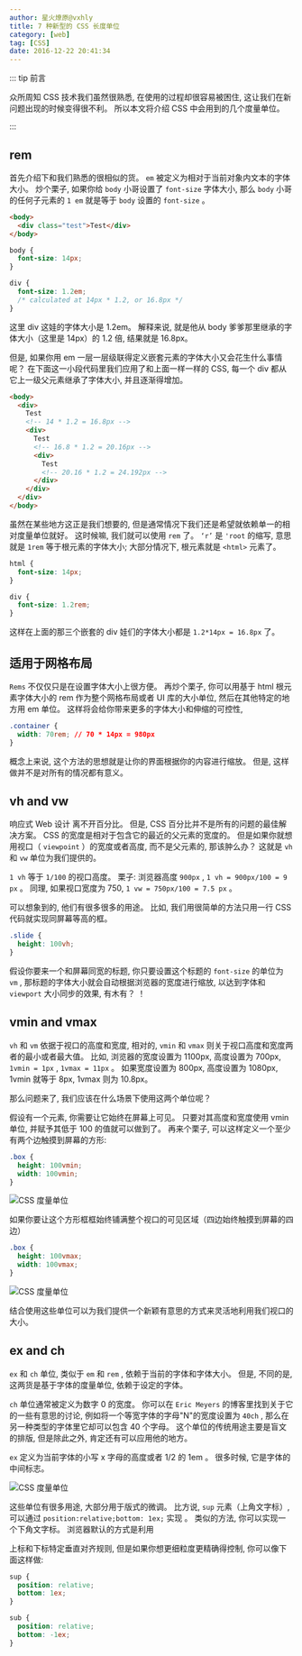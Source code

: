 ```yaml
---
author: 星火燎原@vxhly
title: 7 种新型的 CSS 长度单位
category: [web]
tag: [CSS]
date: 2016-12-22 20:41:34
---
```


::: tip 前言

众所周知 CSS 技术我们虽然很熟悉, 在使用的过程却很容易被困住, 这让我们在新问题出现的时候变得很不利。 所以本文将介绍 CSS 中会用到的几个度量单位。

:::

<!-- more -->

## rem

首先介绍下和我们熟悉的很相似的货。 `em` 被定义为相对于当前对象内文本的字体大小。 炒个栗子, 如果你给 `body` 小哥设置了 `font-size` 字体大小, 那么 `body` 小哥的任何子元素的 `1 em` 就是等于 `body` 设置的 `font-size` 。

```html
<body>
  <div class="test">Test</div>
</body>
```

```css
body {
  font-size: 14px;
}

div {
  font-size: 1.2em;
  /* calculated at 14px * 1.2, or 16.8px */
}
```

这里 div 这娃的字体大小是 1.2em。 解释来说, 就是他从 body 爹爹那里继承的字体大小（这里是 14px）的 1.2 倍, 结果就是 16.8px。

但是, 如果你用 em 一层一层级联得定义嵌套元素的字体大小又会花生什么事情呢？ 在下面这一小段代码里我们应用了和上面一样一样的 CSS, 每一个 div 都从它上一级父元素继承了字体大小, 并且逐渐得增加。

```html
<body>
  <div>
    Test
    <!-- 14 * 1.2 = 16.8px -->
    <div>
      Test
      <!-- 16.8 * 1.2 = 20.16px -->
      <div>
        Test
        <!-- 20.16 * 1.2 = 24.192px -->
      </div>
    </div>
  </div>
</body>
```

虽然在某些地方这正是我们想要的, 但是通常情况下我们还是希望就依赖单一的相对度量单位就好。 这时候嘛, 我们就可以使用 `rem` 了。 `‘r’` 是 `'root` 的缩写, 意思就是 `1rem` 等于根元素的字体大小; 大部分情况下, 根元素就是 `<html>` 元素了。

```css
html {
  font-size: 14px;
}

div {
  font-size: 1.2rem;
}
```

这样在上面的那三个嵌套的 div 娃们的字体大小都是 `1.2*14px = 16.8px` 了。

## 适用于网格布局

`Rems` 不仅仅只是在设置字体大小上很方便。 再炒个栗子, 你可以用基于 html 根元素字体大小的 rem 作为整个网格布局或者 UI 库的大小单位, 然后在其他特定的地方用 em 单位。 这样将会给你带来更多的字体大小和伸缩的可控性,

```css
.container {
  width: 70rem; // 70 * 14px = 980px
}
```

概念上来说, 这个方法的思想就是让你的界面根据你的内容进行缩放。 但是, 这样做并不是对所有的情况都有意义。

## vh and vw

响应式 Web 设计 离不开百分比。 但是, CSS 百分比并不是所有的问题的最佳解决方案。 CSS 的宽度是相对于包含它的最近的父元素的宽度的。 但是如果你就想用视口（ `viewpoint` ）的宽度或者高度, 而不是父元素的, 那该肿么办？ 这就是 `vh` 和 `vw` 单位为我们提供的。

`1 vh` 等于 `1/100` 的视口高度。 栗子: 浏览器高度 `900px` , `1 vh = 900px/100 = 9 px` 。 同理, 如果视口宽度为 750, `1 vw = 750px/100 = 7.5 px` 。

可以想象到的, 他们有很多很多的用途。 比如, 我们用很简单的方法只用一行 CSS 代码就实现同屏幕等高的框。

```css
.slide {
  height: 100vh;
}
```

假设你要来一个和屏幕同宽的标题, 你只要设置这个标题的 `font-size` 的单位为 `vm` , 那标题的字体大小就会自动根据浏览器的宽度进行缩放, 以达到字体和 `viewport` 大小同步的效果, 有木有？ ！

## vmin and vmax

`vh` 和 `vm` 依据于视口的高度和宽度, 相对的, `vmin` 和 `vmax` 则关于视口高度和宽度两者的最小或者最大值。 比如, 浏览器的宽度设置为 1100px, 高度设置为 700px, `1vmin = 1px` , `1vmax = 11px` 。 如果宽度设置为 800px, 高度设置为 1080px, 1vmin 就等于 8px, 1vmax 则为 10.8px。

那么问题来了, 我们应该在什么场景下使用这两个单位呢？

假设有一个元素, 你需要让它始终在屏幕上可见。 只要对其高度和宽度使用 vmin 单位, 并赋予其低于 100 的值就可以做到了。 再来个栗子, 可以这样定义一个至少有两个边触摸到屏幕的方形:

```css
.box {
  height: 100vmin;
  width: 100vmin;
}
```

![CSS 度量单位](/assets/css-length-unit-1.png)

如果你要让这个方形框框始终铺满整个视口的可见区域（四边始终触摸到屏幕的四边）

```css
.box {
  height: 100vmax;
  width: 100vmax;
}
```

![CSS 度量单位](/assets/css-length-unit-2.png)

结合使用这些单位可以为我们提供一个新颖有意思的方式来灵活地利用我们视口的大小。

## ex and ch

`ex` 和 `ch` 单位, 类似于 `em` 和 `rem` , 依赖于当前的字体和字体大小。 但是, 不同的是, 这两货是基于字体的度量单位, 依赖于设定的字体。

`ch` 单位通常被定义为数字 0 的宽度。 你可以在 `Eric Meyers` 的博客里找到关于它的一些有意思的讨论, 例如将一个等宽字体的字母"N"的宽度设置为 `40ch` , 那么在另一种类型的字体里它却可以包含 40 个字母。 这个单位的传统用途主要是盲文的排版, 但是除此之外, 肯定还有可以应用他的地方。

`ex` 定义为当前字体的小写 x 字母的高度或者 1/2 的 1em 。 很多时候, 它是字体的中间标志。<br>

![CSS 度量单位](/assets/css-length-unit-3.png)

这些单位有很多用途, 大部分用于版式的微调。 比方说, `sup` 元素（上角文字标）, 可以通过 `position:relative;bottom: 1ex;` 实现 。 类似的方法, 你可以实现一个下角文字标。 浏览器默认的方式是利用

上标和下标特定垂直对齐规则, 但是如果你想更细粒度更精确得控制, 你可以像下面这样做:

```css
sup {
  position: relative;
  bottom: 1ex;
}

sub {
  position: relative;
  bottom: -1ex;
}
```
